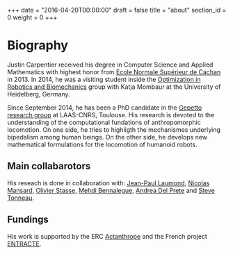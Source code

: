 +++
date = "2016-04-20T00:00:00"
draft = false
title = "about"
section_id = 0
weight = 0
+++

# Biography

Justin Carpentier received his degree in Computer Science and Applied Mathematics with highest honor from [Ecole Normale Supérieur de Cachan](http://www.ens-cachan.fr/version-anglaise/) in 2013. In 2014, he was a visiting student inside the [Optimization in Robotics and Biomechanics](http://orb.iwr.uni-heidelberg.de) group with Katja Mombaur at the University of Heidelberg, Germany. 

Since September 2014, he has been a PhD candidate in the [Gepetto research group](http://projects.laas.fr/gepetto/index.php) at LAAS-CNRS, Toulouse. His research is devoted to the understanding of the computational fundations of anthropomorphic locomotion. On one side, he tries to highligth the mechanismes underlying bipedalism among human beings. On the other side, he develops new mathematical formulations for the locomotion of humanoid robots.

## Main collabarotors

His reseach is done in collaboration with:
[Jean-Paul Laumond](http://homepages.laas.fr/jpl), [Nicolas Mansard](http://projects.laas.fr/gepetto/index.php/Members/NicolasMansard), [Olivier Stasse](https://homepages.laas.fr/ostasse/drupal/node/11), [Mehdi Bennalegue](http://mehdi.benallegue.com), [Andrea Del Prete](http://projects.laas.fr/gepetto/index.php/Members/AndreaDelPrete) and [Steve Tonneau](http://www.stevetonneau.fr).

## Fundings

His work is supported by the ERC [Actanthrope](http://actanthrope.laas.fr) and the French project [ENTRACTE](http://homepages.laas.fr/nmansard/entracte/index.php).
